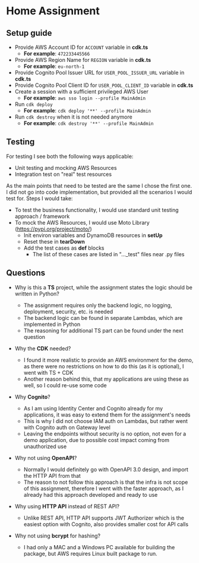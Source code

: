 # Home Assignment

## Setup guide
* Provide AWS Account ID for `ACCOUNT` variable in **cdk.ts**
  * **For example**: `472233445566`
* Provide AWS Region Name for `REGION` variable in **cdk.ts**
  * **For example**: `eu-north-1`
* Provide Cognito Pool Issuer URL for `USER_POOL_ISSUER_URL` variable in **cdk.ts**
* Provide Cognito Pool Client ID for `USER_POOL_CLIENT_ID` variable in **cdk.ts**
* Create a session with a sufficient privileged AWS User
  * **For example**: `aws sso login --profile MainAdmin`
* Run `cdk deploy`
  * **For example**: `cdk deploy '**' --profile MainAdmin`
* Run `cdk destroy` when it is not needed anymore
  * **For example**: `cdk destroy '**' --profile MainAdmin`

## Testing
For testing I see both the following ways applicable:
* Unit testing and mocking AWS Resources
* Integration test on "real" test resources

As the main points that need to be tested are the same I chose the first one.
I did not go into code implementation, but provided all the scenarios I would test for.
Steps I would take:
* To test the business functionality, I would use standard unit testing approach / framework 
* To mock the AWS Resources, I would use Moto Library (https://pypi.org/project/moto/)
  * Init environ variables and DynamoDB resources in **setUp**
  * Reset these in **tearDown**
  * Add the test cases as **def** blocks
    * The list of these cases are listed in "..._test" files near .py files

## Questions
* Why is this a **TS** project, while the assignment states the logic should be written in Python?
  * The assignment requires only the backend logic, no logging, deployment, security, etc. is needed
  * The backend logic can be found in separate Lambdas, which are implemented in Python
  * The reasoning for additional TS part can be found under the next question


* Why the **CDK** needed?
  * I found it more realistic to provide an AWS environment for the demo, as there were no restrictions on how to 
    do this (as it is optional), I went with TS + CDK
  * Another reason behind this, that my applications are using these as well, so I could re-use some code


* Why **Cognito**?
  * As I am using Identity Center and Cognito already for my applications, it was easy to extend them for 
    the assignment's needs
  * This is why I did not choose IAM auth on Lambdas, but rather went with Cognito auth on Gateway level
  * Leaving the endpoints without security is no option, not even for a demo application, due to possible cost impact
    coming from unauthorized use


* Why not using **OpenAPI**?
  * Normally I would definitely go with OpenAPI 3.0 design, and import the HTTP API from that
  * The reason to not follow this approach is that the infra is not scope of this assignment, therefore I went with 
  the faster approach, as I already had this approach developed and ready to use

* Why using **HTTP API** instead of REST API?
  * Unlike REST API, HTTP API supports JWT Authorizer which is the easiest option with Cognito, 
    also provides smaller cost for API calls

* Why not using **bcrypt** for hashing?
  * I had only a MAC and a Windows PC available for building the package, but AWS requires Linux built package to run.
